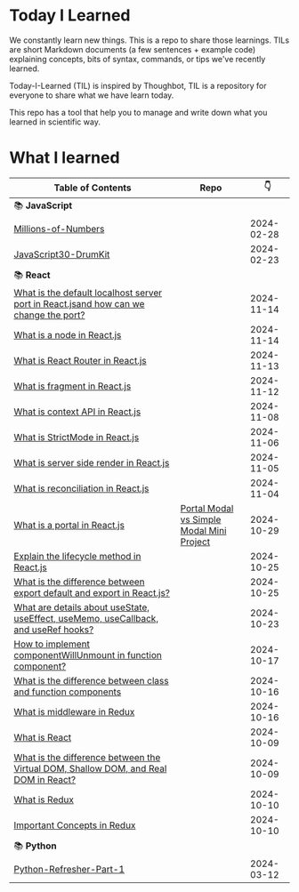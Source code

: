 # Today I Learned

We constantly learn new things. This is a repo to share those learnings.
TILs are short Markdown documents (a few sentences + example code) explaining
concepts, bits of syntax, commands, or tips we've recently learned.

Today-I-Learned (TIL) is inspired by Thoughbot, TIL is a repository for everyone to share what we have learn today.

This repo has a tool that help you to manage and write down what you learned in scientific way.

# What I learned

| Table of Contents | Repo | :point_down: |
| -------- | -------- | -------- |
| :books: **JavaScript** | |
| [Millions-of-Numbers](JavaScript/millions-of-numbers.md) || 2024-02-28 |
| [JavaScript30-DrumKit](JavaScript/javascript30-DrumKit.md) || 2024-02-23 |
| :books: **React** | |
| [What is the default localhost server port in React.jsand how can we change the port?](React/default-localhost-server-port.md) | | 2024-11-14 |
| [What is a node in React.js](React/node-in-react.md) | | 2024-11-14 |
| [What is React Router in React.js](React/react-router.md) | | 2024-11-13 |
| [What is fragment in React.js](React/fragment-in-react.md) | | 2024-11-12 |
| [What is context API in React.js](React/context-api.md) | | 2024-11-08 |
| [What is StrictMode in React.js](React/strictmode-in-react.md) | | 2024-11-06 |
| [What is server side render in React.js](React/server-side-rendering.md) | | 2024-11-05 |
| [What is reconciliation in React.js](React/reconciliation-in-react.md) | | 2024-11-04 |
| [What is a portal in React.js](React/portal-in-react.md) | [Portal Modal vs Simple Modal Mini Project](https://github.com/ganuza/react-modals-demo) | 2024-10-29 |
| [Explain the lifecycle method in React.js](React/lifecycle-method-react.md) || 2024-10-25 |
| [What is the difference between export default and export in React.js?](React/exportdefault-vs-export.md) || 2024-10-25 |
| [What are details about useState, useEffect, useMemo, useCallback, and useRef hooks?](React/react-hooks-details.md) || 2024-10-23 |
| [How to implement componentWillUnmount in function component?](React/react-class-vs-function-components.md) || 2024-10-17 |
| [What is the difference between class and function components](React/react-class-vs-function-components.md) || 2024-10-16 |
| [What is middleware in Redux](React/what-is-redux-middleware.md) || 2024-10-16|
| [What is React](React/what-is-react.md) || 2024-10-09 |
| [What is the difference between the Virtual DOM, Shallow DOM, and Real DOM in React?](React/the-DOM.md) || 2024-10-09 |
| [What is Redux](React/what-is-redux.md) || 2024-10-10 |
| [Important Concepts in Redux](React/redux-concepts.md) || 2024-10-10 |
| :books: **Python** | |
| [Python-Refresher-Part-1](Python/Python-Refresher-Part-1.md) || 2024-03-12 |
